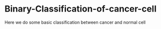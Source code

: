 # Binary-Classification-of-cancer-cell
Here we do some basic classification between cancer and normal cell
